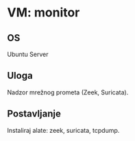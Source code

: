 ﻿# VM: monitor

## OS
Ubuntu Server

## Uloga
Nadzor mrežnog prometa (Zeek, Suricata).

## Postavljanje
Instaliraj alate: zeek, suricata, tcpdump.
